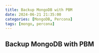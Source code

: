 ```yaml
---
title: Backup MongoDB with PBM
date: 2024-06-21 21:35:00
categories: [MongoDB, Percona]
tags: [mongo, percona]
---
```


## Backup MongoDB with PBM